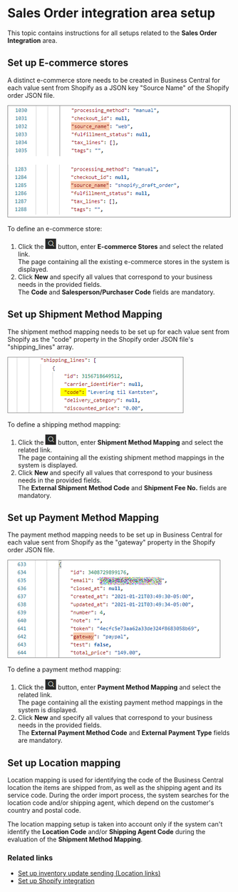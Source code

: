 # Sales Order integration area setup

This topic contains instructions for all setups related to the **Sales Order Integration** area.

## Set up E-commerce stores

A distinct e-commerce store needs to be created in Business Central for each value sent from Shopify as a JSON key "Source Name" of the Shopify order JSON file.

![Fragments of incoming Shopify order json files with the source name specified](./images/json_key_sales_order.png)

To define an e-commerce store:

1. Click the ![Lightbulb that opens the Tell Me feature](../../../images/Icons/Lightbulb_icon.png "Tell Me what you want to do") button, enter **E-commerce Stores** and select the related link.      
   The page containing all the existing e-commerce stores in the system is displayed.
2. Click **New** and specify all values that correspond to your business needs in the provided fields.       
   The **Code** and **Salesperson/Purchaser Code** fields are mandatory.

## Set up Shipment Method Mapping

The shipment method mapping needs to be set up for each value sent from Shopify as the "code" property in the Shopify order JSON file's "shipping_lines" array.

![Fragments of "shipping_lines" json array of an incoming Shopify order json file](./images/json_shipment_method.png)

To define a shipping method mapping:

1. Click the ![Lightbulb that opens the Tell Me feature](../../../images/Icons/Lightbulb_icon.png "Tell Me what you want to do") button, enter **Shipment Method Mapping** and select the related link.        
   The page containing all the existing shipment method mappings in the system is displayed.  
2. Click **New** and specify all values that correspond to your business needs in the provided fields.       
   The **External Shipment Method Code** and **Shipment Fee No.** fields are mandatory.


## Set up Payment Method Mapping

The payment method mapping needs to be set up in Business Central for each value sent from Shopify as the "gateway" property in the Shopify order JSON file.

![Fragments of an incoming Shopify order json file with payment type specified](./images/json_payment_method_mapping.png)

To define a payment method mapping:

1. Click the ![Lightbulb that opens the Tell Me feature](../../../images/Icons/Lightbulb_icon.png "Tell Me what you want to do") button, enter **Payment Method Mapping** and select the related link.        
   The page containing all the existing payment method mappings in the system is displayed.
2. Click **New** and specify all values that correspond to your business needs in the provided fields.    
   The **External Payment Method Code** and **External Payment Type** fields are mandatory.

## Set up Location mapping

Location mapping is used for identifying the code of the Business Central location the items are shipped from, as well as the shipping agent and its service code. During the order import process, the system searches for the location code and/or shipping agent, which depend on the customer's country and postal code.

The location mapping setup is taken into account only if the system can't identify the **Location Code** and/or **Shipping Agent Code** during the evaluation of the **Shipment Method Mapping**.

### Related links
- [Set up inventory update sending (Location links)](./inventoryupdates.md)
- [Set up Shopify integration](./setupshopifyintegration.md)